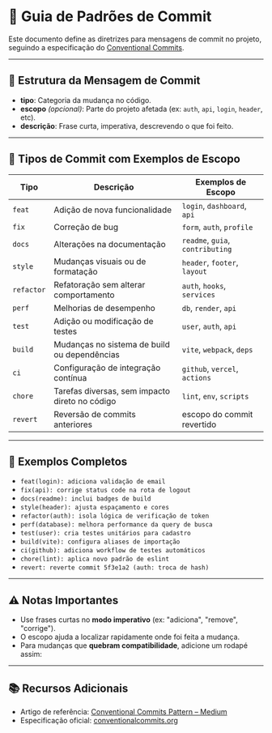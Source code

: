 # 📘 Guia de Padrões de Commit

Este documento define as diretrizes para mensagens de commit no projeto, seguindo a especificação do [Conventional Commits](https://www.conventionalcommits.org/).

---

## 📐 Estrutura da Mensagem de Commit


- **tipo**: Categoria da mudança no código.
- **escopo** *(opcional)*: Parte do projeto afetada (ex: `auth`, `api`, `login`, `header`, etc).
- **descrição**: Frase curta, imperativa, descrevendo o que foi feito.

---

## 🧩 Tipos de Commit com Exemplos de Escopo

| Tipo       | Descrição                                              | Exemplos de Escopo             |
|------------|--------------------------------------------------------|--------------------------------|
| `feat`     | Adição de nova funcionalidade                          | `login`, `dashboard`, `api`    |
| `fix`      | Correção de bug                                        | `form`, `auth`, `profile`      |
| `docs`     | Alterações na documentação                             | `readme`, `guia`, `contributing` |
| `style`    | Mudanças visuais ou de formatação                      | `header`, `footer`, `layout`   |
| `refactor` | Refatoração sem alterar comportamento                  | `auth`, `hooks`, `services`    |
| `perf`     | Melhorias de desempenho                                | `db`, `render`, `api`          |
| `test`     | Adição ou modificação de testes                        | `user`, `auth`, `api`          |
| `build`    | Mudanças no sistema de build ou dependências           | `vite`, `webpack`, `deps`      |
| `ci`       | Configuração de integração contínua                    | `github`, `vercel`, `actions`  |
| `chore`    | Tarefas diversas, sem impacto direto no código         | `lint`, `env`, `scripts`       |
| `revert`   | Reversão de commits anteriores                         | escopo do commit revertido     |

---

## 📝 Exemplos Completos

- `feat(login): adiciona validação de email`
- `fix(api): corrige status code na rota de logout`
- `docs(readme): inclui badges de build`
- `style(header): ajusta espaçamento e cores`
- `refactor(auth): isola lógica de verificação de token`
- `perf(database): melhora performance da query de busca`
- `test(user): cria testes unitários para cadastro`
- `build(vite): configura aliases de importação`
- `ci(github): adiciona workflow de testes automáticos`
- `chore(lint): aplica novo padrão de eslint`
- `revert: reverte commit 5f3e1a2 (auth: troca de hash)`

---

## ⚠️ Notas Importantes

- Use frases curtas no **modo imperativo** (ex: "adiciona", "remove", "corrige").
- O escopo ajuda a localizar rapidamente onde foi feita a mudança.
- Para mudanças que **quebram compatibilidade**, adicione um rodapé assim:


---

## 📚 Recursos Adicionais

- Artigo de referência: [Conventional Commits Pattern – Medium](https://medium.com/linkapi-solutions/conventional-commits-pattern-3778d1a1e657)
- Especificação oficial: [conventionalcommits.org](https://www.conventionalcommits.org/)
